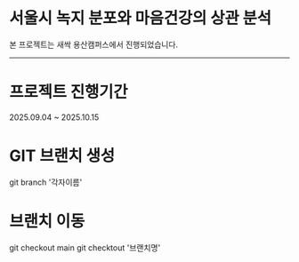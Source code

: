 # 서울시 녹지 분포와 마음건강의 상관 분석
본 프로젝트는 새싹 용산캠퍼스에서 진행되었습니다.

---

# 프로젝트 진행기간
2025.09.04 ~ 2025.10.15

# GIT 브랜치 생성
git branch '각자이름'

# 브랜치 이동
git checkout main 
git checktout '브랜치명'
